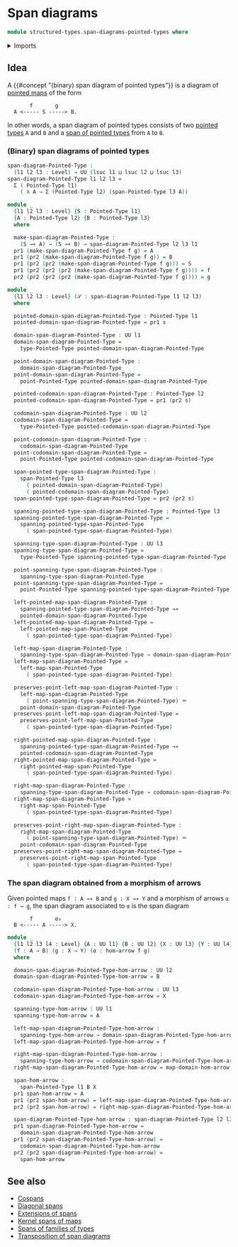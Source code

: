 # Span diagrams

```agda
module structured-types.span-diagrams-pointed-types where
```

<details><summary>Imports</summary>

```agda
open import foundation.dependent-pair-types
open import foundation.identity-types
open import foundation.morphisms-arrows
open import foundation.universe-levels

open import structured-types.pointed-maps
open import structured-types.pointed-types
open import structured-types.spans-pointed-types
```

</details>

## Idea

A {{#concept "(binary) span diagram of pointed types"}} is a diagram of
[pointed maps](structured-types.pointed-maps.md) of the form

```text
       f       g
  A <----- S -----> B.
```

In other words, a span diagram of pointed types consists of two
[pointed types](structured-types.pointed-types.md) `A` and `B` and a
[span of pointed types](structured-types.spans-pointed-types.md) from `A` to
`B`.

### (Binary) span diagrams of pointed types

```agda
span-diagram-Pointed-Type :
  (l1 l2 l3 : Level) → UU (lsuc l1 ⊔ lsuc l2 ⊔ lsuc l3)
span-diagram-Pointed-Type l1 l2 l3 =
  Σ ( Pointed-Type l1)
    ( λ A → Σ (Pointed-Type l2) (span-Pointed-Type l3 A))

module _
  {l1 l2 l3 : Level} {S : Pointed-Type l1}
  {A : Pointed-Type l2} {B : Pointed-Type l3}
  where

  make-span-diagram-Pointed-Type :
    (S →∗ A) → (S →∗ B) → span-diagram-Pointed-Type l2 l3 l1
  pr1 (make-span-diagram-Pointed-Type f g) = A
  pr1 (pr2 (make-span-diagram-Pointed-Type f g)) = B
  pr1 (pr2 (pr2 (make-span-diagram-Pointed-Type f g))) = S
  pr1 (pr2 (pr2 (pr2 (make-span-diagram-Pointed-Type f g)))) = f
  pr2 (pr2 (pr2 (pr2 (make-span-diagram-Pointed-Type f g)))) = g

module _
  {l1 l2 l3 : Level} (𝒮 : span-diagram-Pointed-Type l1 l2 l3)
  where

  pointed-domain-span-diagram-Pointed-Type : Pointed-Type l1
  pointed-domain-span-diagram-Pointed-Type = pr1 s

  domain-span-diagram-Pointed-Type : UU l1
  domain-span-diagram-Pointed-Type =
    type-Pointed-Type pointed-domain-span-diagram-Pointed-Type

  point-domain-span-diagram-Pointed-Type :
    domain-span-diagram-Pointed-Type
  point-domain-span-diagram-Pointed-Type =
    point-Pointed-Type pointed-domain-span-diagram-Pointed-Type

  pointed-codomain-span-diagram-Pointed-Type : Pointed-Type l2
  pointed-codomain-span-diagram-Pointed-Type = pr1 (pr2 s)

  codomain-span-diagram-Pointed-Type : UU l2
  codomain-span-diagram-Pointed-Type =
    type-Pointed-Type pointed-codomain-span-diagram-Pointed-Type

  point-codomain-span-diagram-Pointed-Type :
    codomain-span-diagram-Pointed-Type
  point-codomain-span-diagram-Pointed-Type =
    point-Pointed-Type pointed-codomain-span-diagram-Pointed-Type

  span-pointed-type-span-diagram-Pointed-Type :
    span-Pointed-Type l3
      ( pointed-domain-span-diagram-Pointed-Type)
      ( pointed-codomain-span-diagram-Pointed-Type)
  span-pointed-type-span-diagram-Pointed-Type = pr2 (pr2 s)

  spanning-pointed-type-span-diagram-Pointed-Type : Pointed-Type l3
  spanning-pointed-type-span-diagram-Pointed-Type =
    spanning-pointed-type-span-Pointed-Type
      ( span-pointed-type-span-diagram-Pointed-Type)

  spanning-type-span-diagram-Pointed-Type : UU l3
  spanning-type-span-diagram-Pointed-Type =
    type-Pointed-Type spanning-pointed-type-span-diagram-Pointed-Type

  point-spanning-type-span-diagram-Pointed-Type :
    spanning-type-span-diagram-Pointed-Type
  point-spanning-type-span-diagram-Pointed-Type =
    point-Pointed-Type spanning-pointed-type-span-diagram-Pointed-Type

  left-pointed-map-span-diagram-Pointed-Type :
    spanning-pointed-type-span-diagram-Pointed-Type →∗
    pointed-domain-span-diagram-Pointed-Type
  left-pointed-map-span-diagram-Pointed-Type =
    left-pointed-map-span-Pointed-Type
      ( span-pointed-type-span-diagram-Pointed-Type)

  left-map-span-diagram-Pointed-Type :
    spanning-type-span-diagram-Pointed-Type → domain-span-diagram-Pointed-Type
  left-map-span-diagram-Pointed-Type =
    left-map-span-Pointed-Type
      ( span-pointed-type-span-diagram-Pointed-Type)

  preserves-point-left-map-span-diagram-Pointed-Type :
    left-map-span-diagram-Pointed-Type
      ( point-spanning-type-span-diagram-Pointed-Type) ＝
    point-domain-span-diagram-Pointed-Type
  preserves-point-left-map-span-diagram-Pointed-Type =
    preserves-point-left-map-span-Pointed-Type
      ( span-pointed-type-span-diagram-Pointed-Type)

  right-pointed-map-span-diagram-Pointed-Type :
    spanning-pointed-type-span-diagram-Pointed-Type →∗
    pointed-codomain-span-diagram-Pointed-Type
  right-pointed-map-span-diagram-Pointed-Type =
    right-pointed-map-span-Pointed-Type
      ( span-pointed-type-span-diagram-Pointed-Type)

  right-map-span-diagram-Pointed-Type :
    spanning-type-span-diagram-Pointed-Type → codomain-span-diagram-Pointed-Type
  right-map-span-diagram-Pointed-Type =
    right-map-span-Pointed-Type
      ( span-pointed-type-span-diagram-Pointed-Type)

  preserves-point-right-map-span-diagram-Pointed-Type :
    right-map-span-diagram-Pointed-Type
      ( point-spanning-type-span-diagram-Pointed-Type) ＝
    point-codomain-span-diagram-Pointed-Type
  preserves-point-right-map-span-diagram-Pointed-Type =
    preserves-point-right-map-span-Pointed-Type
      ( span-pointed-type-span-diagram-Pointed-Type)
```

### The span diagram obtained from a morphism of arrows

Given pointed maps `f : A →∗ B` and `g : X →∗ Y` and a morphism of arrows
`α : f → g`, the span diagram associated to `α` is the span diagram

```text
       f       α₀
  B <----- A -----> X.
```

```agda
module _
  {l1 l2 l3 l4 : Level} {A : UU l1} {B : UU l2} {X : UU l3} {Y : UU l4}
  (f : A → B) (g : X → Y) (α : hom-arrow f g)
  where

  domain-span-diagram-Pointed-Type-hom-arrow : UU l2
  domain-span-diagram-Pointed-Type-hom-arrow = B

  codomain-span-diagram-Pointed-Type-hom-arrow : UU l3
  codomain-span-diagram-Pointed-Type-hom-arrow = X

  spanning-type-hom-arrow : UU l1
  spanning-type-hom-arrow = A

  left-map-span-diagram-Pointed-Type-hom-arrow :
    spanning-type-hom-arrow → domain-span-diagram-Pointed-Type-hom-arrow
  left-map-span-diagram-Pointed-Type-hom-arrow = f

  right-map-span-diagram-Pointed-Type-hom-arrow :
    spanning-type-hom-arrow → codomain-span-diagram-Pointed-Type-hom-arrow
  right-map-span-diagram-Pointed-Type-hom-arrow = map-domain-hom-arrow f g α

  span-hom-arrow :
    span-Pointed-Type l1 B X
  pr1 span-hom-arrow = A
  pr1 (pr2 span-hom-arrow) = left-map-span-diagram-Pointed-Type-hom-arrow
  pr2 (pr2 span-hom-arrow) = right-map-span-diagram-Pointed-Type-hom-arrow

  span-diagram-Pointed-Type-hom-arrow : span-diagram-Pointed-Type l2 l3 l1
  pr1 span-diagram-Pointed-Type-hom-arrow =
    domain-span-diagram-Pointed-Type-hom-arrow
  pr1 (pr2 span-diagram-Pointed-Type-hom-arrow) =
    codomain-span-diagram-Pointed-Type-hom-arrow
  pr2 (pr2 span-diagram-Pointed-Type-hom-arrow) =
    span-hom-arrow
```

## See also

- [Cospans](foundation.cospans.md)
- [Diagonal spans](foundation.diagonal-spans.md)
- [Extensions of spans](foundation.extensions-spans.md)
- [Kernel spans of maps](foundation.kernel-spans-of-maps.md)
- [Spans of families of types](foundation.spans-families-of-types.md)
- [Transposition of span diagrams](foundation.transposition-span-diagram-Pointed-Types.md)
